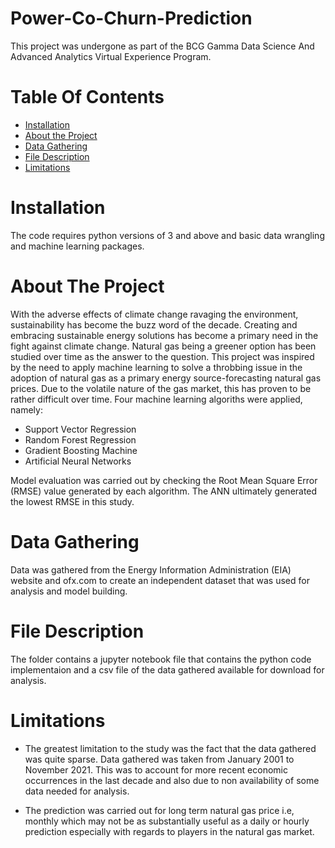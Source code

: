 # Power-Co-Churn-Prediction
This project was undergone as part of the BCG Gamma Data Science And Advanced Analytics Virtual Experience Program. 

# Table Of Contents
* [Installation](https://github.com/Jess607/Natural-gas-prediction#installation)
* [About the Project](https://github.com/Jess607/Natural-gas-prediction#about-the-project)
* [Data Gathering](https://github.com/Jess607/Natural-gas-prediction#data-gathering)
* [File Description](https://github.com/Jess607/Natural-gas-prediction#file-description)
* [Limitations](https://github.com/Jess607/Natural-gas-prediction#limitations)

# Installation 
The code requires python versions of 3 and above and basic data wrangling and machine learning packages.

# About The Project 
With the adverse effects of climate change ravaging the environment, sustainability has become the buzz word of the decade. Creating and embracing sustainable energy solutions has become a primary need in the fight against climate change. Natural gas being a greener option has been studied over time as the answer to the question. 
This project was inspired by the need to apply machine learning to solve a throbbing issue in the adoption of natural gas as a primary energy source-forecasting natural gas prices. Due to the volatile nature of the gas market, this has proven to be rather difficult over time. 
Four machine learning algoriths were applied, namely:
* Support Vector Regression 
* Random Forest Regression 
* Gradient Boosting Machine 
* Artificial Neural Networks 

Model evaluation was carried out by checking the Root Mean Square Error (RMSE) value generated by each algorithm. The ANN ultimately generated the lowest RMSE in this study.

# Data Gathering 
Data was gathered from the Energy Information Administration (EIA) website and ofx.com to create an independent dataset that was used for analysis and model building.

# File Description 
The folder contains a jupyter notebook file that contains the python code implementaion and a csv file of the data gathered available for download for analysis. 

# Limitations 
* The greatest limitation to the study was the fact that the data gathered was quite sparse. Data gathered was taken from January 2001 to November 2021. This was to account for more recent economic occurrences in the last decade and also due to non availability of some data needed for analysis. 

* The prediction was carried out for long term natural gas price i.e, monthly which may not be as substantially useful as a daily or hourly prediction especially with regards to players in the natural gas market. 